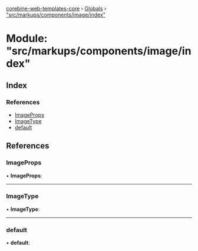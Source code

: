 [corebine-web-templates-core](../README.md) › [Globals](../globals.md) › ["src/markups/components/image/index"](_src_markups_components_image_index_.md)

# Module: "src/markups/components/image/index"

## Index

### References

* [ImageProps](_src_markups_components_image_index_.md#imageprops)
* [ImageType](_src_markups_components_image_index_.md#imagetype)
* [default](_src_markups_components_image_index_.md#default)

## References

###  ImageProps

• **ImageProps**:

___

###  ImageType

• **ImageType**:

___

###  default

• **default**:
